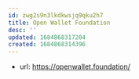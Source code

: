 ```yaml
---
id: zwg2s9n3lkdkwsjq9qku2h7
title: Open Wallet Foundation
desc: ''
updated: 1684868317204
created: 1684868314396
---
```


- url: https://openwallet.foundation/